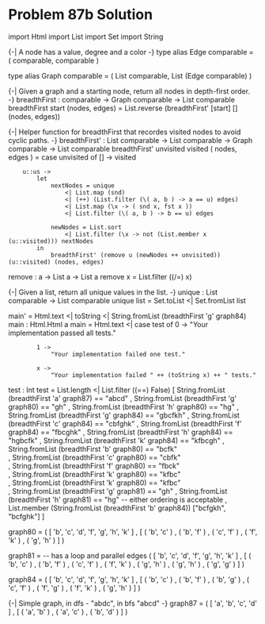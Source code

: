 # Problem 87b Solution

import Html
import List
import Set
import String


{-| A node has a value, degree and a color
-}
type alias Edge comparable =
    ( comparable, comparable )


type alias Graph comparable =
    ( List comparable, List (Edge comparable) )


{-| Given a graph and a starting node, return all nodes in depth-first order.
-}
breadthFirst : comparable -> Graph comparable -> List comparable
breadthFirst start (nodes, edges) =
    List.reverse (breadthFirst' [start] [] (nodes, edges))


{-| Helper function for breadthFirst that recordes visited nodes to avoid
    cyclic paths.
-}
breadthFirst' : List comparable -> List comparable -> Graph comparable -> List comparable
breadthFirst' unvisited visited ( nodes, edges ) =
    case unvisited of
        [] ->
            visited
           
        u::us ->
            let
                nextNodes = unique
                    <| List.map (snd) 
                    <| (++) (List.filter (\( a, b ) -> a == u) edges)
                    <| List.map (\x -> ( snd x, fst x ))
                    <| List.filter (\( a, b ) -> b == u) edges

                newNodes = List.sort
                    <| List.filter (\x -> not (List.member x (u::visited))) nextNodes
            in
                breadthFirst' (remove u (newNodes ++ unvisited)) (u::visited) (nodes, edges)


remove : a -> List a -> List a
remove x = 
  List.filter ((/=) x)
  

{-| Given a list, return all unique values in the list.
-}
unique : List comparable -> List comparable
unique list =
    Set.toList <| Set.fromList list


main' = Html.text <| toString <| String.fromList (breadthFirst 'g' graph84)
main : Html.Html a
main =
    Html.text
        <| case test of
            0 ->
                "Your implementation passed all tests."

            1 ->
                "Your implementation failed one test."

            x ->
                "Your implementation failed " ++ (toString x) ++ " tests."


test : Int
test =
    List.length
        <| List.filter ((==) False)
            [ String.fromList (breadthFirst 'a' graph87) == "abcd" 
            , String.fromList (breadthFirst 'g' graph80) == "gh" 
            , String.fromList (breadthFirst 'h' graph80) == "hg" 
            , String.fromList (breadthFirst 'g' graph84) == "gbcfkh"
            , String.fromList (breadthFirst 'c' graph84) == "cbfghk" 
            , String.fromList (breadthFirst 'f' graph84) == "fbcghk"
            , String.fromList (breadthFirst 'h' graph84) == "hgbcfk" 
            , String.fromList (breadthFirst 'k' graph84) == "kfbcgh" 
            , String.fromList (breadthFirst 'b' graph80) == "bcfk"   
            , String.fromList (breadthFirst 'c' graph80) == "cbfk"   
            , String.fromList (breadthFirst 'f' graph80) == "fbck"   
            , String.fromList (breadthFirst 'k' graph80) == "kfbc"   
            , String.fromList (breadthFirst 'k' graph80) == "kfbc"   
            , String.fromList (breadthFirst 'g' graph81) == "gh" 
            , String.fromList (breadthFirst 'h' graph81) == "hg" 
            -- either ordering is acceptable
            , List.member (String.fromList (breadthFirst 'b' graph84)) ["bcfgkh", "bcfghk"]
            ]


graph80 =
    ( [ 'b', 'c', 'd', 'f', 'g', 'h', 'k' ]
    , [ ( 'b', 'c' )
      , ( 'b', 'f' )
      , ( 'c', 'f' )
      , ( 'f', 'k' )
      , ( 'g', 'h' )
      ]
    )


graph81 =
    -- has a loop and parallel edges
    ( [ 'b', 'c', 'd', 'f', 'g', 'h', 'k' ]
    , [ ( 'b', 'c' )
      , ( 'b', 'f' )
      , ( 'c', 'f' )
      , ( 'f', 'k' )
      , ( 'g', 'h' )
      , ( 'g', 'h' )
      , ( 'g', 'g' )
      ]
    )


graph84 =
    ( [ 'b', 'c', 'd', 'f', 'g', 'h', 'k' ]
    , [ ( 'b', 'c' )
      , ( 'b', 'f' )
      , ( 'b', 'g' )
      , ( 'c', 'f' )
      , ( 'f', 'g' )
      , ( 'f', 'k' )
      , ( 'g', 'h' )
      ]
    )

{-| Simple graph, in dfs - "abdc", in bfs "abcd" -}
graph87 =
    ( [ 'a', 'b', 'c', 'd' ]
    , [ ( 'a', 'b' )
      , ( 'a', 'c' )
      , ( 'b', 'd' )
      ]
    )
